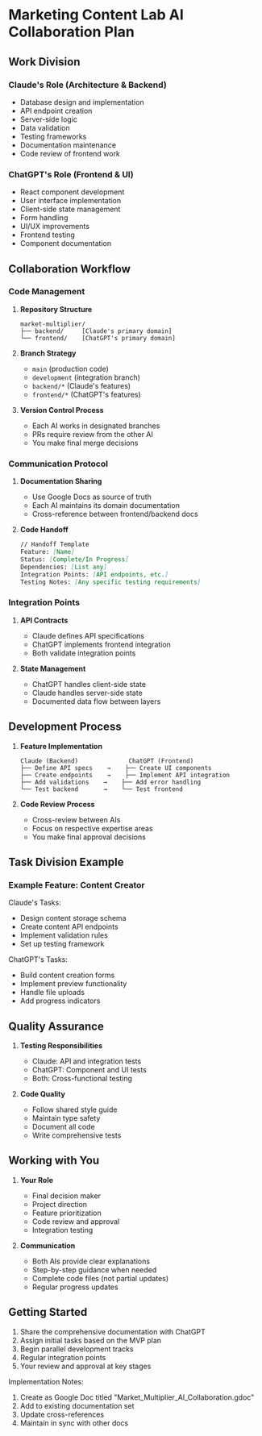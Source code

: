 # Marketing Content Lab AI Collaboration Plan

## Work Division

### Claude's Role (Architecture & Backend)
- Database design and implementation
- API endpoint creation
- Server-side logic
- Data validation
- Testing frameworks
- Documentation maintenance
- Code review of frontend work

### ChatGPT's Role (Frontend & UI)
- React component development
- User interface implementation
- Client-side state management
- Form handling
- UI/UX improvements
- Frontend testing
- Component documentation

## Collaboration Workflow

### Code Management
1. **Repository Structure**
   ```
   market-multiplier/
   ├── backend/     [Claude's primary domain]
   └── frontend/    [ChatGPT's primary domain]
   ```

2. **Branch Strategy**
   - `main` (production code)
   - `development` (integration branch)
   - `backend/*` (Claude's features)
   - `frontend/*` (ChatGPT's features)

3. **Version Control Process**
   - Each AI works in designated branches
   - PRs require review from the other AI
   - You make final merge decisions

### Communication Protocol

1. **Documentation Sharing**
   - Use Google Docs as source of truth
   - Each AI maintains its domain documentation
   - Cross-reference between frontend/backend docs

2. **Code Handoff**
   ```markdown
   // Handoff Template
   Feature: [Name]
   Status: [Complete/In Progress]
   Dependencies: [List any]
   Integration Points: [API endpoints, etc.]
   Testing Notes: [Any specific testing requirements]
   ```

### Integration Points

1. **API Contracts**
   - Claude defines API specifications
   - ChatGPT implements frontend integration
   - Both validate integration points

2. **State Management**
   - ChatGPT handles client-side state
   - Claude handles server-side state
   - Documented data flow between layers

## Development Process

1. **Feature Implementation**
   ```
   Claude (Backend)              ChatGPT (Frontend)
   ├── Define API specs    →    ├── Create UI components
   ├── Create endpoints    →    ├── Implement API integration
   ├── Add validations    →    ├── Add error handling
   └── Test backend       →    └── Test frontend
   ```

2. **Code Review Process**
   - Cross-review between AIs
   - Focus on respective expertise areas
   - You make final approval decisions

## Task Division Example

### Example Feature: Content Creator

Claude's Tasks:
- Design content storage schema
- Create content API endpoints
- Implement validation rules
- Set up testing framework

ChatGPT's Tasks:
- Build content creation forms
- Implement preview functionality
- Handle file uploads
- Add progress indicators

## Quality Assurance

1. **Testing Responsibilities**
   - Claude: API and integration tests
   - ChatGPT: Component and UI tests
   - Both: Cross-functional testing

2. **Code Quality**
   - Follow shared style guide
   - Maintain type safety
   - Document all code
   - Write comprehensive tests

## Working with You

1. **Your Role**
   - Final decision maker
   - Project direction
   - Feature prioritization
   - Code review and approval
   - Integration testing

2. **Communication**
   - Both AIs provide clear explanations
   - Step-by-step guidance when needed
   - Complete code files (not partial updates)
   - Regular progress updates

## Getting Started

1. Share the comprehensive documentation with ChatGPT
2. Assign initial tasks based on the MVP plan
3. Begin parallel development tracks
4. Regular integration points
5. Your review and approval at key stages

Implementation Notes:
1. Create as Google Doc titled "Market_Multiplier_AI_Collaboration.gdoc"
2. Add to existing documentation set
3. Update cross-references
4. Maintain in sync with other docs